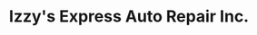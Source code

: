 ---
title: "Izzy's Express Auto Repair Inc."
url: /west-hempstead/izzys-express-auto-repair-inc/
shop: Autowerkstatt
---